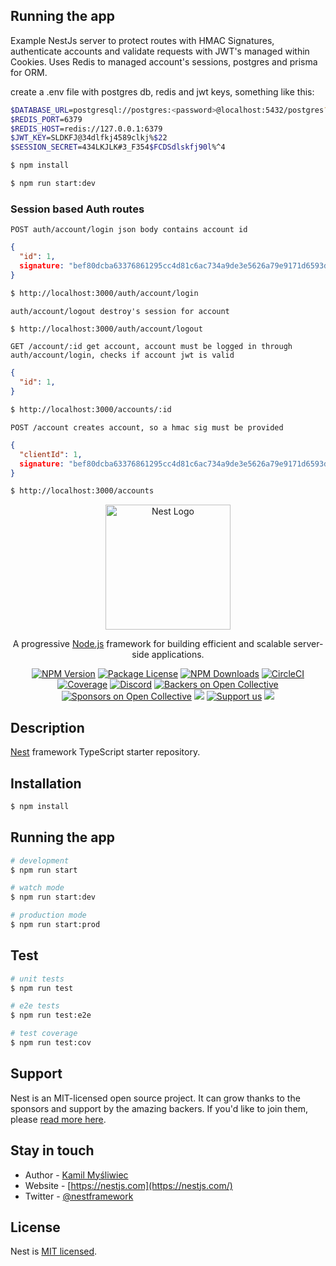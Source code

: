 ## Running the app

Example NestJs server to protect routes with HMAC Signatures, authenticate accounts and validate requests with JWT's managed within Cookies. Uses Redis to managed account's sessions, postgres and prisma for ORM.

create a .env file with postgres db, redis and jwt keys, something like this:

```bash
$DATABASE_URL=postgresql://postgres:<password>@localhost:5432/postgres?schema=public
$REDIS_PORT=6379
$REDIS_HOST=redis://127.0.0.1:6379
$JWT_KEY=SLDKFJ@34dlfkj4589clkj%$22
$SESSION_SECRET=434LKJLK#3_F354$FCDSdlskfj90l%^4
```

```bash
$ npm install
```

```bash
$ npm run start:dev
```

### Session based Auth routes

`POST auth/account/login json body contains account id`

```json
{
  "id": 1,
  signature: "bef80dcba63376861295cc4d81c6ac734a9de3e5626a79e9171d6593ddc9fd5a"
}
```

```bash
$ http://localhost:3000/auth/account/login
```

`auth/account/logout destroy's session for account`

```bash
$ http://localhost:3000/auth/account/logout
```

`GET /account/:id get account, account must be logged in through auth/account/login, checks if account jwt is valid`

```json
{
  "id": 1,
}
```

```bash
$ http://localhost:3000/accounts/:id
```

`POST /account creates account, so a hmac sig must be provided`

```json
{
  "clientId": 1,
  signature: "bef80dcba63376861295cc4d81c6ac734a9de3e5626a79e9171d6593ddc9fd5a"
}
```

```bash
$ http://localhost:3000/accounts
```


<p align="center">
  <a href="http://nestjs.com/" target="blank"><img src="https://nestjs.com/img/logo-small.svg" width="200" alt="Nest Logo" /></a>
</p>

[circleci-image]: https://img.shields.io/circleci/build/github/nestjs/nest/master?token=abc123def456
[circleci-url]: https://circleci.com/gh/nestjs/nest

  <p align="center">A progressive <a href="http://nodejs.org" target="_blank">Node.js</a> framework for building efficient and scalable server-side applications.</p>
    <p align="center">
<a href="https://www.npmjs.com/~nestjscore" target="_blank"><img src="https://img.shields.io/npm/v/@nestjs/core.svg" alt="NPM Version" /></a>
<a href="https://www.npmjs.com/~nestjscore" target="_blank"><img src="https://img.shields.io/npm/l/@nestjs/core.svg" alt="Package License" /></a>
<a href="https://www.npmjs.com/~nestjscore" target="_blank"><img src="https://img.shields.io/npm/dm/@nestjs/common.svg" alt="NPM Downloads" /></a>
<a href="https://circleci.com/gh/nestjs/nest" target="_blank"><img src="https://img.shields.io/circleci/build/github/nestjs/nest/master" alt="CircleCI" /></a>
<a href="https://coveralls.io/github/nestjs/nest?branch=master" target="_blank"><img src="https://coveralls.io/repos/github/nestjs/nest/badge.svg?branch=master#9" alt="Coverage" /></a>
<a href="https://discord.gg/G7Qnnhy" target="_blank"><img src="https://img.shields.io/badge/discord-online-brightgreen.svg" alt="Discord"/></a>
<a href="https://opencollective.com/nest#backer" target="_blank"><img src="https://opencollective.com/nest/backers/badge.svg" alt="Backers on Open Collective" /></a>
<a href="https://opencollective.com/nest#sponsor" target="_blank"><img src="https://opencollective.com/nest/sponsors/badge.svg" alt="Sponsors on Open Collective" /></a>
  <a href="https://paypal.me/kamilmysliwiec" target="_blank"><img src="https://img.shields.io/badge/Donate-PayPal-ff3f59.svg"/></a>
    <a href="https://opencollective.com/nest#sponsor"  target="_blank"><img src="https://img.shields.io/badge/Support%20us-Open%20Collective-41B883.svg" alt="Support us"></a>
  <a href="https://twitter.com/nestframework" target="_blank"><img src="https://img.shields.io/twitter/follow/nestframework.svg?style=social&label=Follow"></a>
</p>
  <!--[![Backers on Open Collective](https://opencollective.com/nest/backers/badge.svg)](https://opencollective.com/nest#backer)
  [![Sponsors on Open Collective](https://opencollective.com/nest/sponsors/badge.svg)](https://opencollective.com/nest#sponsor)-->

## Description

[Nest](https://github.com/nestjs/nest) framework TypeScript starter repository.

## Installation

```bash
$ npm install
```

## Running the app

```bash
# development
$ npm run start

# watch mode
$ npm run start:dev

# production mode
$ npm run start:prod
```

## Test

```bash
# unit tests
$ npm run test

# e2e tests
$ npm run test:e2e

# test coverage
$ npm run test:cov
```

## Support

Nest is an MIT-licensed open source project. It can grow thanks to the sponsors and support by the amazing backers. If you'd like to join them, please [read more here](https://docs.nestjs.com/support).

## Stay in touch

- Author - [Kamil Myśliwiec](https://kamilmysliwiec.com)
- Website - [https://nestjs.com](https://nestjs.com/)
- Twitter - [@nestframework](https://twitter.com/nestframework)

## License

Nest is [MIT licensed](LICENSE).
